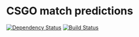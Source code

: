 # CSGO match predictions

[![Dependency Status](https://david-dm.org/fleshascs/bet.svg)](https://david-dm.org/fleshascs/bet) [![Build Status](https://travis-ci.com/fleshascs/bet.svg?branch=main)](https://travis-ci.com/fleshascs/bet)
